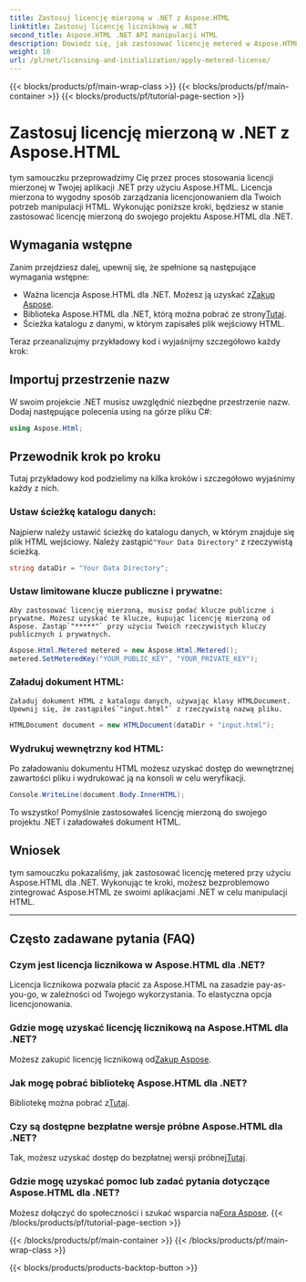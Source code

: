 ```yaml
---
title: Zastosuj licencję mierzoną w .NET z Aspose.HTML
linktitle: Zastosuj licencję licznikową w .NET
second_title: Aspose.HTML .NET API manipulacji HTML
description: Dowiedz się, jak zastosować licencję metered w Aspose.HTML dla .NET. Zarządzaj wydajnie swoimi potrzebami w zakresie manipulacji HTML. Zacznij teraz!
weight: 10
url: /pl/net/licensing-and-initialization/apply-metered-license/
---
```


{{< blocks/products/pf/main-wrap-class >}}
{{< blocks/products/pf/main-container >}}
{{< blocks/products/pf/tutorial-page-section >}}

# Zastosuj licencję mierzoną w .NET z Aspose.HTML

tym samouczku przeprowadzimy Cię przez proces stosowania licencji mierzonej w Twojej aplikacji .NET przy użyciu Aspose.HTML. Licencja mierzona to wygodny sposób zarządzania licencjonowaniem dla Twoich potrzeb manipulacji HTML. Wykonując poniższe kroki, będziesz w stanie zastosować licencję mierzoną do swojego projektu Aspose.HTML dla .NET.

## Wymagania wstępne

Zanim przejdziesz dalej, upewnij się, że spełnione są następujące wymagania wstępne:

-  Ważna licencja Aspose.HTML dla .NET. Możesz ją uzyskać z[Zakup Aspose](https://purchase.aspose.com/buy).
-  Biblioteka Aspose.HTML dla .NET, którą można pobrać ze strony[Tutaj](https://releases.aspose.com/html/net/).
- Ścieżka katalogu z danymi, w którym zapisałeś plik wejściowy HTML.

Teraz przeanalizujmy przykładowy kod i wyjaśnijmy szczegółowo każdy krok:

## Importuj przestrzenie nazw

W swoim projekcie .NET musisz uwzględnić niezbędne przestrzenie nazw. Dodaj następujące polecenia using na górze pliku C#:

```csharp
using Aspose.Html;
```

## Przewodnik krok po kroku

Tutaj przykładowy kod podzielimy na kilka kroków i szczegółowo wyjaśnimy każdy z nich.

### Ustaw ścieżkę katalogu danych:

   Najpierw należy ustawić ścieżkę do katalogu danych, w którym znajduje się plik HTML wejściowy. Należy zastąpić`"Your Data Directory"` z rzeczywistą ścieżką.

   ```csharp
   string dataDir = "Your Data Directory";
   ```

### Ustaw limitowane klucze publiczne i prywatne:

    Aby zastosować licencję mierzoną, musisz podać klucze publiczne i prywatne. Możesz uzyskać te klucze, kupując licencję mierzoną od Aspose. Zastąp`"*****"` przy użyciu Twoich rzeczywistych kluczy publicznych i prywatnych.

   ```csharp
   Aspose.Html.Metered metered = new Aspose.Html.Metered();
   metered.SetMeteredKey("YOUR_PUBLIC_KEY", "YOUR_PRIVATE_KEY");
   ```

### Załaduj dokument HTML:

    Załaduj dokument HTML z katalogu danych, używając klasy HTMLDocument. Upewnij się, że zastąpiłeś`"input.html"` z rzeczywistą nazwą pliku.

   ```csharp
   HTMLDocument document = new HTMLDocument(dataDir + "input.html");
   ```

### Wydrukuj wewnętrzny kod HTML:

   Po załadowaniu dokumentu HTML możesz uzyskać dostęp do wewnętrznej zawartości pliku i wydrukować ją na konsoli w celu weryfikacji.

   ```csharp
   Console.WriteLine(document.Body.InnerHTML);
   ```

To wszystko! Pomyślnie zastosowałeś licencję mierzoną do swojego projektu .NET i załadowałeś dokument HTML.

## Wniosek

tym samouczku pokazaliśmy, jak zastosować licencję metered przy użyciu Aspose.HTML dla .NET. Wykonując te kroki, możesz bezproblemowo zintegrować Aspose.HTML ze swoimi aplikacjami .NET w celu manipulacji HTML.

---

## Często zadawane pytania (FAQ)

### Czym jest licencja licznikowa w Aspose.HTML dla .NET?
Licencja licznikowa pozwala płacić za Aspose.HTML na zasadzie pay-as-you-go, w zależności od Twojego wykorzystania. To elastyczna opcja licencjonowania.

### Gdzie mogę uzyskać licencję licznikową na Aspose.HTML dla .NET?
 Możesz zakupić licencję licznikową od[Zakup Aspose](https://purchase.aspose.com/buy).

### Jak mogę pobrać bibliotekę Aspose.HTML dla .NET?
 Bibliotekę można pobrać z[Tutaj](https://releases.aspose.com/html/net/).

### Czy są dostępne bezpłatne wersje próbne Aspose.HTML dla .NET?
 Tak, możesz uzyskać dostęp do bezpłatnej wersji próbnej[Tutaj](https://releases.aspose.com/).

### Gdzie mogę uzyskać pomoc lub zadać pytania dotyczące Aspose.HTML dla .NET?
 Możesz dołączyć do społeczności i szukać wsparcia na[Fora Aspose](https://forum.aspose.com/).
{{< /blocks/products/pf/tutorial-page-section >}}

{{< /blocks/products/pf/main-container >}}
{{< /blocks/products/pf/main-wrap-class >}}

{{< blocks/products/products-backtop-button >}}
